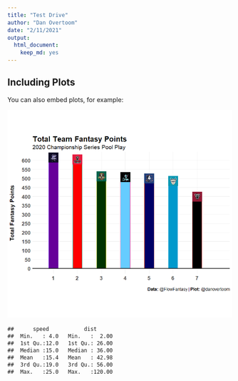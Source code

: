 ```yaml
---
title: "Test Drive"
author: "Dan Overtoom"
date: "2/11/2021"
output: 
  html_document: 
    keep_md: yes
---
```




## Including Plots

You can also embed plots, for example:

![](testdrive_files/tot_tm_fp_2020_plot.png)


```
##      speed           dist       
##  Min.   : 4.0   Min.   :  2.00  
##  1st Qu.:12.0   1st Qu.: 26.00  
##  Median :15.0   Median : 36.00  
##  Mean   :15.4   Mean   : 42.98  
##  3rd Qu.:19.0   3rd Qu.: 56.00  
##  Max.   :25.0   Max.   :120.00
```
